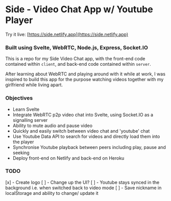 # Side - Video Chat App w/ Youtube Player

Try it live: [https://side.netlify.app](https://side.netlify.app)

### Built using Svelte, WebRTC, Node.js, Express, Socket.IO

This is a repo for my Side Video Chat app, with the front-end code contained within `client`, and back-end code contained within `server`.

After learning about WebRTC and playing around with it while at work, I was inspired to build this app for the purpose watching videos together with my girlfriend while living apart.

### Objectives

- Learn Svelte
- Integrate WebRTC p2p video chat into Svelte, using Socket.IO as a signalling server
- Ability to mute audio and pause video
- Quickly and easily switch between video chat and 'youtube' chat
- Use Youtube Data API to search for videos and directly load them into the player
- Synchronise Youtube playback between peers including play, pause and seeking
- Deploy front-end on Netlify and back-end on Heroku

### TODO

[x] - Create logo
[ ] - Change up the UI?
[ ] - Youtube stays synced in the background i.e. when switched back to video mode
[ ] - Save nickname in localStorage and ability to change/ update it
